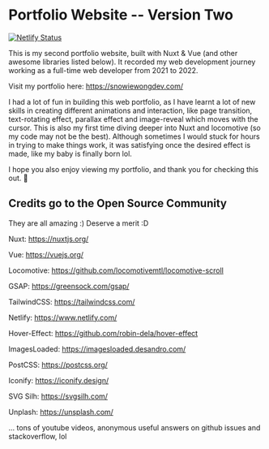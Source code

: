 # Portfolio Website -- Version Two

[![Netlify Status](https://api.netlify.com/api/v1/badges/3e766224-cff2-481e-8da0-6d13dbb5ab90/deploy-status)](https://app.netlify.com/sites/snowiewongdev/deploys)

This is my second portfolio website, built with Nuxt & Vue (and other awesome libraries listed below). It recorded my web development journey working as a full-time web developer from 2021 to 2022.

Visit my portfolio here: https://snowiewongdev.com/

I had a lot of fun in building this web portfolio, as I have learnt a lot of new skills in creating different animations and interaction, like page transition, text-rotating effect, parallax effect and image-reveal which moves with the cursor. This is also my first time diving deeper into Nuxt and locomotive (so my code may not be the best). Although sometimes I would stuck for hours in trying to make things work, it was satisfying once the desired effect is made, like my baby is finally born lol.

I hope you also enjoy viewing my portfolio, and thank you for checking this out. :partying_face:

## Credits go to the Open Source Community

They are all amazing :) Deserve a merit :D

Nuxt: https://nuxtjs.org/

Vue: https://vuejs.org/

Locomotive: https://github.com/locomotivemtl/locomotive-scroll

GSAP: https://greensock.com/gsap/

TailwindCSS: https://tailwindcss.com/

Netlify: https://www.netlify.com/

Hover-Effect: https://github.com/robin-dela/hover-effect

ImagesLoaded: https://imagesloaded.desandro.com/

PostCSS: https://postcss.org/

Iconify: https://iconify.design/

SVG Silh: https://svgsilh.com/

Unplash: https://unsplash.com/

... tons of youtube videos, anonymous useful answers on github issues and stackoverflow, lol
